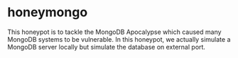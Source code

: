 # honeymongo
This honeypot is to tackle the MongoDB Apocalypse which caused many MongoDB systems to be vulnerable. In this honeypot, we actually simulate a MongoDB server locally but simulate the database on external port.
